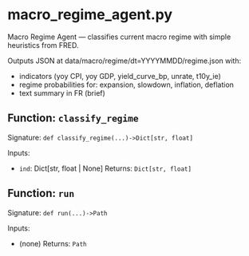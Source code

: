 # macro_regime_agent.py

Macro Regime Agent — classifies current macro regime with simple heuristics from FRED.

Outputs JSON at data/macro/regime/dt=YYYYMMDD/regime.json with:
- indicators (yoy CPI, yoy GDP, yield_curve_bp, unrate, t10y_ie)
- regime probabilities for: expansion, slowdown, inflation, deflation
- text summary in FR (brief)

## Function: `classify_regime`

Signature: `def classify_regime(...)->Dict[str, float]`

Inputs:
- `ind`: Dict[str, float | None]
Returns: `Dict[str, float]`

## Function: `run`

Signature: `def run(...)->Path`

Inputs:
- (none)
Returns: `Path`
